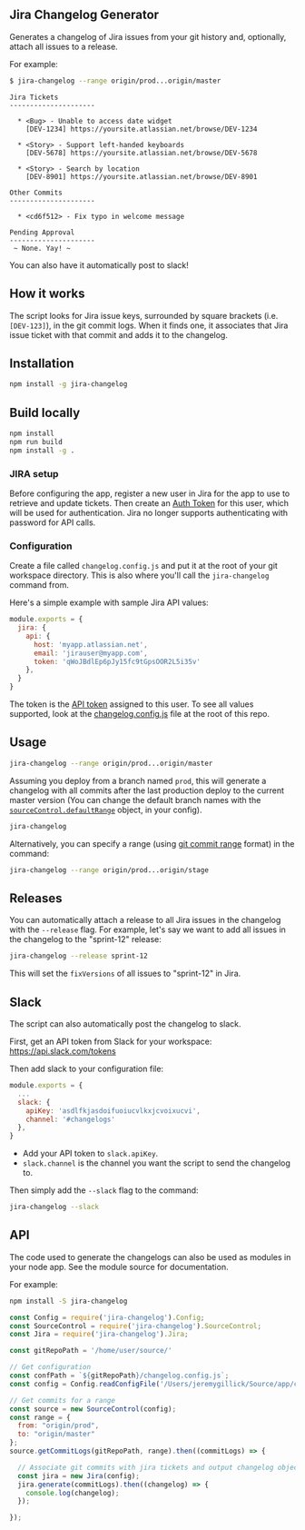 Jira Changelog Generator
------------------------

Generates a changelog of Jira issues from your git history and, optionally, attach all issues to a release.

For example:

```bash
$ jira-changelog --range origin/prod...origin/master
```

```
Jira Tickets
---------------------

  * <Bug> - Unable to access date widget
    [DEV-1234] https://yoursite.atlassian.net/browse/DEV-1234

  * <Story> - Support left-handed keyboards
    [DEV-5678] https://yoursite.atlassian.net/browse/DEV-5678

  * <Story> - Search by location
    [DEV-8901] https://yoursite.atlassian.net/browse/DEV-8901

Other Commits
---------------------

  * <cd6f512> - Fix typo in welcome message

Pending Approval
---------------------
 ~ None. Yay! ~
```


You can also have it automatically post to slack!

## How it works

The script looks for Jira issue keys, surrounded by square brackets (i.e. `[DEV-123]`), in the git commit logs. When it finds one, it associates that Jira issue ticket with that commit and adds it to the changelog.


## Installation

```bash
npm install -g jira-changelog
```

## Build locally

```bash
npm install
npm run build
npm install -g .
```

### JIRA setup

Before configuring the app, register a new user in Jira for the app to use to retrieve and update tickets. Then create an [Auth Token](https://confluence.atlassian.com/cloud/api-tokens-938839638.html) for this user, which will be used for authentication. Jira no longer supports authenticating with password for API calls.

### Configuration

Create a file called `changelog.config.js` and put it at the root of your git workspace directory. This is also where you'll call the `jira-changelog` command from.

Here's a simple example with sample Jira API values:

```javascript
module.exports = {
  jira: {
    api: {
      host: 'myapp.atlassian.net',
      email: 'jirauser@myapp.com',
      token: 'qWoJBdlEp6pJy15fc9tGpsOOR2L5i35v'
    },
  }
}
```

The token is the [API token](https://confluence.atlassian.com/cloud/api-tokens-938839638.html) assigned to this user. To see all values supported, look at the [changelog.config.js](https://github.com/jgillick/jira-changelog/blob/master/changelog.config.js) file at the root of this repo.

## Usage

```bash
jira-changelog --range origin/prod...origin/master
```

Assuming you deploy from a branch named `prod`, this will generate a changelog with all commits after the last production deploy to the current master version (You can change the default branch names with the [`sourceControl.defaultRange`](https://github.com/jgillick/jira-changelog/blob/master/) object, in your config).

```bash
jira-changelog
```

Alternatively, you can specify a range (using [git commit range](https://git-scm.com/book/en/v2/Git-Tools-Revision-Selection#_commit_ranges) format) in the command:

```bash
jira-changelog --range origin/prod...origin/stage
```


## Releases

You can automatically attach a release to all Jira issues in the changelog with the `--release` flag. For example, let's say we want to add all issues in the changelog to the "sprint-12" release:

```bash
jira-changelog --release sprint-12
```

This will set the `fixVersions` of all issues to "sprint-12" in Jira.

## Slack

The script can also automatically post the changelog to slack.

First, get an API token from Slack for your workspace:
https://api.slack.com/tokens

Then add slack to your configuration file:

```javascript
module.exports = {
  ...
  slack: {
    apiKey: 'asdlfkjasdoifuoiucvlkxjcvoixucvi',
    channel: '#changelogs'
  },
}
```

 * Add your API token to `slack.apiKey`.
 * `slack.channel` is the channel you want the script to send the changelog to.

Then simply add the `--slack` flag to the command:

```bash
jira-changelog --slack
```

## API
The code used to generate the changelogs can also be used as modules in your node app.
See the module source for documentation.

For example:

```bash
npm install -S jira-changelog
```

```javascript
const Config = require('jira-changelog').Config;
const SourceControl = require('jira-changelog').SourceControl;
const Jira = require('jira-changelog').Jira;

const gitRepoPath = '/home/user/source/'

// Get configuration
const confPath = `${gitRepoPath}/changelog.config.js`;
const config = Config.readConfigFile('/Users/jeremygillick/Source/app/changelog.config.js');

// Get commits for a range
const source = new SourceControl(config);
const range = {
  from: "origin/prod",
  to: "origin/master"
};
source.getCommitLogs(gitRepoPath, range).then((commitLogs) => {

  // Associate git commits with jira tickets and output changelog object
  const jira = new Jira(config);
  jira.generate(commitLogs).then((changelog) => {
    console.log(changelog);
  });

});
```
